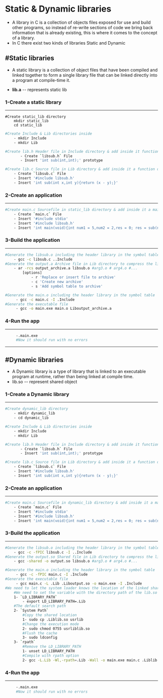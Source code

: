 
# Static & Dynamic libraries 

- A library in C is a collection of objects files exposed for use and build other programs, so instead of re-write sections of code we bring back information that is already existing, this is where it comes to the concept of a library.
- In C there exist two kinds of libraries Static and Dynamic 
  
## #Static libraries 
- A static library is a collection of object files that have been compiled
and linked together to form a single library file that can be linked directly into a program at compile-time it.

- __lib.a__ -- represents static lib

### 1-Create a static library 
----
```properties
#Create static_lib directory
	mkdir static_lib
	cd static_lib
```
```bash
#Create Include & Lib directories inside
	- mkdir Include
	- mkdir Lib
 ```
 
 ```bash
#Create lib.h Header file in Include directory & add inside it function prototype
		- Create `libsub.h` File 
		- Insert 'int sub(int,int);' prototype 
```

```bash
#Create lib.c Source file in Lib directory & add inside it a function definition
	- Create `libsub.c` File
	- Insert '#include libsub.h'
	- Insert 'int sub(int x,int y){return (x - y);}'
```
### 2-Create an application
---
```bash
#Create main.c Sourcefile in static_lib directory & add inside it a main function definition
    - Create `main.c` File
    - Insert '#include stdio'
    - Insert '#include libsub.h'
    - Insert 'int main(void){int num1 = 5,num2 = 2,res = 0; res = sub(num1,num2); return 0;}'
```
### 3-Build the application
---
```bash
#Generate the libsub.o including the header library in the symbol table 
	- gcc -c libsub.c ..Include 
#Generate the output.a Archive file in Lib directory to compress the libraries in an indexed format that will be used in the linker stage
	- ar -rcs output_archive.a libsub.o #arg3.o # arg4.o #...
		[options]
			- r 'Replace or insert file to archive'
			- c 'Create new archive'
			- s 'Add symbol table to archive'
```
```bash
#Generate the main.o including the header library in the symbol table 
	 - gcc -c main.c -I .Include 
#Generate the executable file 
	 - gcc -o main.exe main.o Liboutput_archive.a
```
### 4-Run the app
---
```bash
	 -.main.exe
	 #Now it should run with no errors 
```

---

## #Dynamic libraries 
- A Dynamic library is a type of library that is linked to an executable
program at runtime, rather than being linked at compile time.
- lib.so -- represent shared object

### 1-Create a Dynamic library 
---
```bash
#Create dynamic_lib directory
	- mkdir dynamic_lib
	- cd dynamic_lib 
```

```bash
#Create Include & Lib directories inside
	- mkdir Include
	- mkdir Lib
 ```
 
 ```bash
#Create lib.h Header file in Include directory & add inside it function prototype
		- Create `libsub.h` File 
		- Insert 'int sub(int,int);' prototype 
```
```bash
#Create lib.c Source file in Lib directory & add inside it a function definition
	- Create `libsub.c` File
	- Insert '#include libsub.h'
	- Insert 'int sub(int x,int y){return (x - y);}'
```
### 2-Create an application
---
```bash
#Create main.c Sourcefile in dynamic_lib directory & add inside it a main function definition
    - Create `main.c` File
    - Insert '#include stdio'
    - Insert '#include libsub.h'
    - Insert 'int main(void){int num1 = 5,num2 = 2,res = 0; res = sub(num1,num2); return 0;}'
```     
### 3-Build the application
---
```bash
#Generate the libsub.o including the header library in the symbol table 
	- gcc -c -fPIC libsub.c -I ..Include 
#Generate the output.so Shared file in Lib directory to compress the libraries in an indexed format that will be used in the linker stage
	- gcc -shared -o output.so libsub.o #arg3.o # arg4.o #...
```
```bash
#Generate the main.o including the header library in the symbol table 
	 - gcc -c -fPIC main.c -I .Include 
#Generate the executable file 
	 - gcc main.c -L .Lib .Liboutput.so -o main.exe -I .Include
#We need to let the system loader knows the location of the linked shared libraries to link them runtime when needed
	#We need to set the variable with the directory path of the lib.so files
	1- `LD_LIBRARY_PATH` 
		- export LD_LIBRARY_PATH=.Lib
	#The default search path
	2- `System Path` 
		#Copy the shared location
		1- sudo cp .Liblib.so usrlib 
		#Change the execution mode
		2- sudo chmod 0755 usrliblib.so
		#Flush the cache
		3- sudo ldconfig  
	3- `rpath`
		#Remove the LD_LIBRARY_PATH
		1- unset LD_LIBRARY_PATH
		#Compile with rpath option
		2- gcc -L.Lib -Wl,-rpath=.Lib -Wall -o main.exe main.c .Liblib.so -I.include

```
### 4-Run the app
---
```bash
	 -.main.exe
	 #Now it should run with no errors 
```
